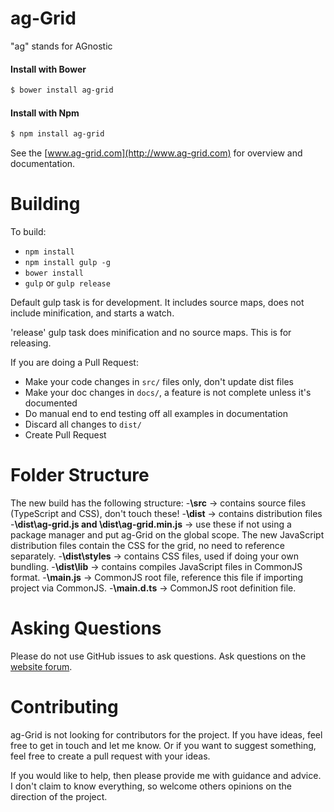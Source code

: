
ag-Grid
==============

"ag" stands for AGnostic

#### Install with Bower
```sh
$ bower install ag-grid
```

#### Install with Npm
```sh
$ npm install ag-grid
```

See the [www.ag-grid.com](http://www.ag-grid.com) for overview and documentation.


Building
==============

To build:
- `npm install`
- `npm install gulp -g`
- `bower install`
- `gulp` or `gulp release`

Default gulp task is for development. It includes source maps, does not include minification, and starts a watch.

'release' gulp task does minification and no source maps. This is for releasing.

If you are doing a Pull Request:
- Make your code changes in `src/` files only, don't update dist files
- Make your doc changes in `docs/`, a feature is not complete unless it's documented
- Do manual end to end testing off all examples in documentation
- Discard all changes to `dist/`
- Create Pull Request

Folder Structure
==============
The new build has the following structure:
-**\src** -> contains source files (TypeScript and CSS), don't touch these!
-**\dist** -> contains distribution files
-**\dist\ag-grid.js and \dist\ag-grid.min.js** -> use these if not using a package manager and put ag-Grid on
the global scope. The new JavaScript distribution files contain the CSS for the grid, no need to reference
separately.
-**\dist\styles** -> contains CSS files, used if doing your own bundling.
-**\dist\lib** -> contains compiles JavaScript files in CommonJS format.
-**\main.js** -> CommonJS root file, reference this file if importing project via CommonJS.
-**\main.d.ts** -> CommonJS root definition file.


Asking Questions
==============

Please do not use GitHub issues to ask questions. Ask questions on the
[website forum](http://www.ag-grid.com/forum).


Contributing
==============

ag-Grid is not looking for contributors for the project. If you have ideas, feel free to
get in touch and let me know. Or if you want to suggest something, feel free to
create a pull request with your ideas.

If you would like to help, then please provide me with guidance and advice.
I don't claim to know everything, so welcome others opinions on the direction
of the project.
